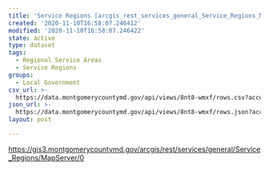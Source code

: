 ```yaml
---
title: 'Service Regions [arcgis_rest_services_general_Service_Regions_MapServer_0]'
created: '2020-11-10T16:58:07.246412'
modified: '2020-11-10T16:58:07.246422'
state: active
type: dataset
tags:
  - Regional Service Areas
  - Service Regions
groups:
  - Local Government
csv_url: >-
  https://data.montgomerycountymd.gov/api/views/8nt8-wmxf/rows.csv?accessType=DOWNLOAD
json_url: >-
  https://data.montgomerycountymd.gov/api/views/8nt8-wmxf/rows.json?accessType=DOWNLOAD
layout: post

---
```

https://gis3.montgomerycountymd.gov/arcgis/rest/services/general/Service_Regions/MapServer/0
